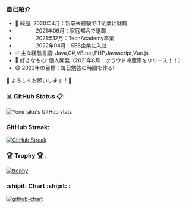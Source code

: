 ### 自己紹介

- 💬 経歴: 2020年4月：新卒未経験でIT企業に就職
- 　　　　2021年06月：家庭都合で退職
- 　　　　2021年12月：TechAcademy卒業 　　　　
- 　　　　2022年04月：SES企業に入社
- ✅ 主な経験言語: Java,C#,VB.net,PHP,Javascript,Vue.js
- 🥰 好きなもの: 個人開発（2021年8月：クラウド冷蔵庫をリリース！！）
- 😄 2022年の目標：毎日勉強の時間を作る!

🙇 よろしくお願いします！🙇

### 📊 GitHub Status 📋:
![YoneTaku's GitHub stats](https://github-readme-stats.vercel.app/api?custom_title=YoneTaku's%20GitHub%20Status&username=yonetaku0519&count_private=true&show_icons=true&theme=radical)



### GitHub Streak:
[![GitHub Streak](http://github-readme-streak-stats.herokuapp.com?user=yonetaku0519&theme=onedark_duo)](https://git.io/streak-stats)


### 🏆 Trophy 🏆 :

[![trophy](https://github-profile-trophy.vercel.app/?username=yoshinori-koide&no-frame=true&theme=onedark&row=2&column=4)](https://github.com/ryo-ma/github-profile-trophy)

### :shipit: Chart :shipit: :

[![github-chart](https://github-chart.vercel.app/api?user=yonetaku0519)](https://github.com/rokumura7/github-chart)




